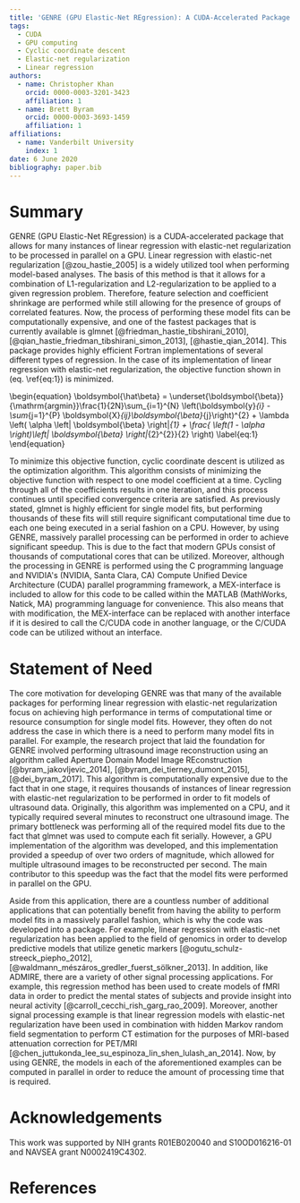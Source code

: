 ```yaml
---
title: 'GENRE (GPU Elastic-Net REgression): A CUDA-Accelerated Package for Massively Parallel Linear Regression with Elastic-Net Regularization'
tags:
  - CUDA
  - GPU computing
  - Cyclic coordinate descent
  - Elastic-net regularization
  - Linear regression
authors:
  - name: Christopher Khan
    orcid: 0000-0003-3201-3423
    affiliation: 1
  - name: Brett Byram
    orcid: 0000-0003-3693-1459
    affiliation: 1
affiliations: 
  - name: Vanderbilt University
    index: 1
date: 6 June 2020
bibliography: paper.bib
---
```


# Summary
GENRE (GPU Elastic-Net REgression) is a CUDA-accelerated package that allows for many instances of linear
regression with elastic-net regularization to be processed in parallel on a GPU. Linear regression with 
elastic-net regularization [@zou_hastie_2005] is a widely utilized tool when performing model-based analyses. 
The basis of this method is that it allows for a combination of L1-regularization and L2-regularization
to be applied to a given regression problem. Therefore, feature selection and coefficient
shrinkage are performed while still allowing for the presence of groups of correlated features.
Now, the process of performing these model fits can be computationally expensive, and one of the 
fastest packages that is currently available is glmnet [@friedman_hastie_tibshirani_2010], 
[@qian_hastie_friedman_tibshirani_simon_2013], [@hastie_qian_2014]. This package provides highly efficient 
Fortran implementations of several different types of regression. In the case of its implementation of linear
regression with elastic-net regularization, the objective function shown in (eq. \ref{eq:1}) is minimized. 

\begin{equation}
\boldsymbol{\hat\beta} = \underset{\boldsymbol{\beta}}{\mathrm{argmin}}\frac{1}{2N}\sum_{i=1}^{N}  \left(\boldsymbol{y}_{i} - \sum_{j=1}^{P} \boldsymbol{X}_{ij}\boldsymbol{\beta}_{j}\right)^{2} + \lambda \left( \alpha \left\| \boldsymbol{\beta} \right\|_{1} + \frac{ \left(1 - \alpha \right)\left\| \boldsymbol{\beta} \right\|_{2}^{2}}{2} \right) \label{eq:1}
\end{equation}

To minimize this objective function, cyclic coordinate descent is utilized as the optimization algorithm.
This algorithm consists of minimizing the objective function with respect to one model coefficient at a time.
Cycling through all of the coefficients results in one iteration, and this process continues until specified
convergence criteria are satisfied. As previously stated, glmnet is highly efficient for single model fits, but
performing thousands of these fits will still require significant computational time due to each one being executed 
in a serial fashion on a CPU. However, by using GENRE, massively parallel processing can be performed in order to 
achieve significant speedup. This is due to the fact that modern GPUs consist of thousands of computational cores
that can be utilized. Moreover, although the processing in GENRE is performed using the C programming language and 
NVIDIA's (NVIDIA, Santa Clara, CA) Compute Unified Device Architecture (CUDA) parallel programming framework, a MEX-interface is included to allow for this code to be called within the MATLAB (MathWorks, Natick, MA) programming language for convenience. This also means that with modification, the MEX-interface can be replaced with another interface if it is desired to call the C/CUDA code in another language, or the C/CUDA code can be utilized without an interface.

# Statement of Need
The core motivation for developing GENRE was that many of the available packages for performing linear regression with elastic-net regularization focus on achieving high performance in terms of computational time or resource consumption for single model fits. However, they often do not address the case in which there is a need to perform many model fits in parallel. For example, the research project that laid the foundation for GENRE involved performing ultrasound image reconstruction using an algorithm called Aperture Domain Model Image REconstruction [@byram_jakovljevic_2014], [@byram_dei_tierney_dumont_2015], [@dei_byram_2017]. This algorithm is computationally expensive due to the fact that in one stage, it requires thousands of instances of linear regression with elastic-net regularization to be performed in order to fit models of ultrasound data. Originally, this algorithm was implemented on a CPU, and it typically required several minutes to reconstruct one ultrasound image. The primary bottleneck was performing all of the required model fits due to the fact that glmnet was used to compute each fit serially. However, a GPU implementation of the algorithm was developed, and this implementation provided a speedup of over two orders of magnitude, which allowed for multiple ultrasound images to be reconstructed per second. The main contributor to this speedup was the fact that the model fits were performed in parallel on the GPU. 

Aside from this application, there are a countless number of additional applications that can potentially benefit from having the ability to perform model fits in a massively parallel fashion, which is why the code was developed into a package. For example, linear regression with elastic-net regularization has been applied to the field of genomics in order to develop predictive models that utilize genetic markers [@ogutu_schulz-streeck_piepho_2012], [@waldmann_mészáros_gredler_fuerst_sölkner_2013]. In addition, like ADMIRE, there are a variety of other signal processing applications. For example, this regression method has been used to create models of fMRI data in order to predict the mental states of subjects and provide insight into neural activity [@carroll_cecchi_rish_garg_rao_2009]. Moreover, another signal processing example is that linear regression models with elastic-net regularization have been used in combination with hidden Markov random field segmentation to perform CT estimation for the purposes of MRI-based attenuation correction for PET/MRI
[@chen_juttukonda_lee_su_espinoza_lin_shen_lulash_an_2014]. Now, by using GENRE, the models in each of the aforementioned examples can be computed in parallel in order to reduce the amount of processing time that is required.

# Acknowledgements
This work was supported by NIH grants R01EB020040 and S10OD016216-01 and NAVSEA grant N0002419C4302.

# References
